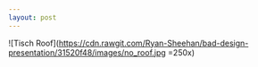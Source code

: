 ```yaml
---
layout: post
---
```


![Tisch Roof](https://cdn.rawgit.com/Ryan-Sheehan/bad-design-presentation/31520f48/images/no_roof.jpg =250x)

